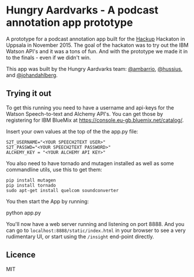 Hungry Aardvarks - A podcast annotation app prototype
=====================================================

A prototype for a podcast annotation app built for the [Hackup](http://hackup.se/) Hackaton in Uppsala in November 2015. The goal of the hackaton was to try out the IBM Watson API's and it was a tons of fun. And with the prototype we made it in to the finals - even if we didn't win.

This app was built by the Hungry Aardvarks team: [@ambarrio](https://github.com/ambarrio), [@hussius](https://github.com/hussius), and [@johandahlberg](https://github.com/johandahlberg).

Trying it out
-------------

To get this running you need to have a username and api-keys for the Watson Speech-to-text and Alchemy API's. You can get those by registering for IBM BlueMix at https://console.eu-gb.bluemix.net/catalog/.

Insert your own values at the top of the the app.py file:

    S2T_USERNAME="<YOUR SPEECH2TEXT USER>"
    S2T_PASSWD="<YOUR SPEECH2TEXT PASSWORD>"
    ALCHEMY_KEY = "<YOUR ALCHEMY API KEY>"
        
You also need to have tornado and mutagen installed as well as some commandline utils, use this to get them:

    pip install mutagen
    pip install tornado
    sudo apt-get install quelcom soundconverter

You then start the App by running:

  python app.py

You'll now have a web server running and listening on port 8888. And you can go to `localhost:8888/static/index.html` in your browser to see a very rudimentary UI, or start using the `/insight` end-point directly.

Licence
-------
MIT
